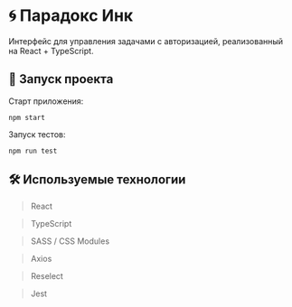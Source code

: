 # 🌀 Парадокс Инк
Интерфейс для управления задачами с авторизацией, реализованный на React + TypeScript.

## 🚀 Запуск проекта
Старт приложения:

``npm start``

Запуск тестов:

``npm run test``

## 🛠 Используемые технологии
> React

> TypeScript

> SASS / CSS Modules

> Axios

> Reselect

> Jest
